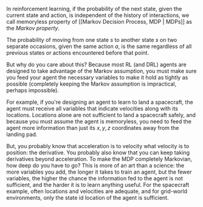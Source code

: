 In reinforcement learning, if the probability of the next state, given the current state and action, is independent of the history of interactions, we call memoryless property of [[Markov Decision Process, MDP | MDPs]] as the *Markov property*. 

The probability of moving from one state $s$ to another state $s$ on two separate occasions, given the same action $a$, is the same regardless of all previous states or actions encountered before that point.

But why do you care about this? Because most RL (and DRL) agents are designed to take advantage of the Markov assumption, you must make sure you feed your agent the necessary variables to make it hold as tightly as possible (completely keeping the Markov assumption is impractical, perhaps impossible).

For example, if you're designing an agent to learn to land a spacecraft, the agent must receive all variables that indicate velocities along with its locations. Locations alone are not sufficient to land a spacecraft safely, and because you must assume the agent is memoryless, you need to feed the agent more information than just its $x, y, z$ coordinates away from the landing pad.

But, you probably know that acceleration is to velocity what velocity is to position: the derivative. You probably also know that you can keep taking derivatives beyond acceleration. To make the MDP completely Markovian, how deep do you have to go? This is more of an art than a science: the more variables you add, the longer it takes to train an agent, but the fewer variables, the higher the chance the information fed to the agent is not sufficient, and the harder it is to learn anything useful. For the spacecraft example, often locations and velocities are adequate, and for grid-world environments, only the state id location of the agent is sufficient.


